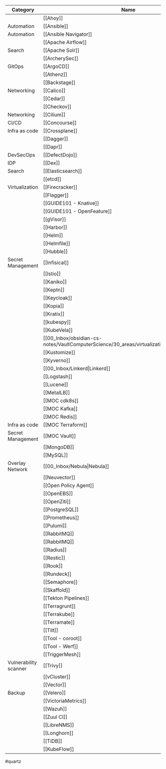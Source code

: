 

| Category              | Name                                                                                           | Maturity/10 | URL                                  |
| --------------------- | ---------------------------------------------------------------------------------------------- | ----------- | ------------------------------------ |
|                       | [[Ahoy]]                                                                                       |             |                                      |
| Automation            | [[Ansible]]                                                                                    | 10          |                                      |
| Automation            | [[Ansible Navigator]]                                                                          |             |                                      |
|                       | [[Apache Airflow]]                                                                             |             |                                      |
| Search                | [[Apache Solr]]                                                                                |             |                                      |
|                       | [[ArcherySec]]                                                                                 |             |                                      |
| GitOps                | [[ArgoCD]]                                                                                     | 10          |                                      |
|                       | [[Athenz]]                                                                                     |             |                                      |
|                       | [[Backstage]]                                                                                  |             |                                      |
| Networking            | [[Calico]]                                                                                     |             |                                      |
|                       | [[Cedar]]                                                                                      |             |                                      |
|                       | [[Checkov]]                                                                                    |             |                                      |
| Networking            | [[Cilium]]                                                                                     |             |                                      |
| CI/CD                 | [[Concourse]]                                                                                  | 3           |                                      |
| Infra as code         | [[Crossplane]]                                                                                 |             |                                      |
|                       | [[Dagger]]                                                                                     | 5           |                                      |
|                       | [[Dapr]]                                                                                       | 1           |                                      |
| DevSecOps             | [[DefectDojo]]                                                                                 |             |                                      |
| IDP                   | [[Dex]]                                                                                        |             | https://dexidp.io/                   |
| Search                | [[Elasticsearch]]                                                                              |             |                                      |
|                       | [[etcd]]                                                                                       |             |                                      |
| Virtualization        | [[Firecracker]]                                                                                |             |                                      |
|                       | [[Flagger]]                                                                                    |             |                                      |
|                       | [[GUIDE101 - Knative]]                                                                         |             |                                      |
|                       | [[GUIDE101 - OpenFeature]]                                                                     |             |                                      |
|                       | [[gVisor]]                                                                                     |             |                                      |
|                       | [[Harbor]]                                                                                     |             |                                      |
|                       | [[Helm]]                                                                                       |             |                                      |
|                       | [[Helmfile]]                                                                                   |             |                                      |
|                       | [[Hubble]]                                                                                     |             |                                      |
| Secret Management     | [[Infisical]]                                                                                  |             |                                      |
|                       | [[Istio]]                                                                                      |             |                                      |
|                       | [[Kaniko]]                                                                                     | 2           |                                      |
|                       | [[Keptn]]                                                                                      |             | https://keptn.sh/                    |
|                       | [[Keycloak]]                                                                                   |             |                                      |
|                       | [[Kopia]]                                                                                      |             |                                      |
|                       | [[Kratix]]                                                                                     |             | https://docs.kratix.io/              |
|                       | [[kubespy]]                                                                                    |             | https://github.com/pulumi/kubespy    |
|                       | [[KubeVela]]                                                                                   | 2           | https://kubevela.io/docs/            |
|                       | [[00_Inbox/obsidian-cs-notes/VaultComputerScience/30_areas/virtualization/KubeVirt\|KubeVirt]] |             |                                      |
|                       | [[Kustomize]]                                                                                  |             |                                      |
|                       | [[Kyverno]]                                                                                    |             |                                      |
|                       | [[00_Inbox/Linkerd\|Linkerd]]                                                                  |             |                                      |
|                       | [[Logstash]]                                                                                   |             |                                      |
|                       | [[Lucene]]                                                                                     |             |                                      |
|                       | [[MetalLB]]                                                                                    |             |                                      |
|                       | [[MOC cdk8s]]                                                                                  | 1           |                                      |
|                       | [[MOC Kafka]]                                                                                  |             |                                      |
|                       | [[MOC Redis]]                                                                                  |             |                                      |
| Infra as code         | [[MOC Terraform]]                                                                              | 10          |                                      |
| Secret Management     | [[MOC Vault]]                                                                                  | 10          |                                      |
|                       | [[MongoDB]]                                                                                    |             |                                      |
|                       | [[MySQL]]                                                                                      |             |                                      |
| Overlay Network       | [[00_Inbox/Nebula\|Nebula]]                                                                    | 6           |                                      |
|                       | [[Neuvector]]                                                                                  |             |                                      |
|                       | [[Open Policy Agent]]                                                                          |             |                                      |
|                       | [[OpenEBS]]                                                                                    |             |                                      |
|                       | [[OpenZiti]]                                                                                   |             |                                      |
|                       | [[PostgreSQL]]                                                                                 | 9           |                                      |
|                       | [[Prometheus]]                                                                                 |             |                                      |
|                       | [[Pulumi]]                                                                                     |             |                                      |
|                       | [[RabbitMQ]]                                                                                   |             |                                      |
|                       | [[RabbitMQ]]                                                                                   | 8           |                                      |
|                       | [[Radius]]                                                                                     |             | https://radapp.io/                   |
|                       | [[Restic]]                                                                                     |             |                                      |
|                       | [[Rook]]                                                                                       |             |                                      |
|                       | [[Rundeck]]                                                                                    |             |                                      |
|                       | [[Semaphore]]                                                                                  |             |                                      |
|                       | [[Skaffold]]                                                                                   |             |                                      |
|                       | [[Tekton Pipelines]]                                                                           |             |                                      |
|                       | [[Terragrunt]]                                                                                 |             |                                      |
|                       | [[Terrakube]]                                                                                  |             |                                      |
|                       | [[Terramate]]                                                                                  |             |                                      |
|                       | [[Tilt]]                                                                                       |             |                                      |
|                       | [[Tool - coroot]]                                                                              |             |                                      |
|                       | [[Tool - Werf]]                                                                                |             |                                      |
|                       | [[TriggerMesh]]                                                                                |             | https://www.triggermesh.com/         |
| Vulnerability scanner | [[Trivy]]                                                                                      |             |                                      |
|                       | [[vCluster]]                                                                                   | 2           | https://www.vcluster.com/            |
|                       | [[Vector]]                                                                                     |             |                                      |
| Backup                | [[Velero]]                                                                                     |             |                                      |
|                       | [[VictoriaMetrics]]                                                                            |             |                                      |
|                       | [[Wazuh]]                                                                                      |             |                                      |
|                       | [[Zuul CI]]                                                                                    |             |                                      |
|                       | [[LibreNMS]]                                                                                   |             | https://www.librenms.org/            |
|                       | [[Longhorn]]                                                                                   |             | https://github.com/longhorn/longhorn |
|                       | [[TiDB]]                                                                                       |             |                                      |
|                       | [[KubeFlow]]                                                                                   |             | https://github.com/kubeflow/kubeflow |



#quartz 